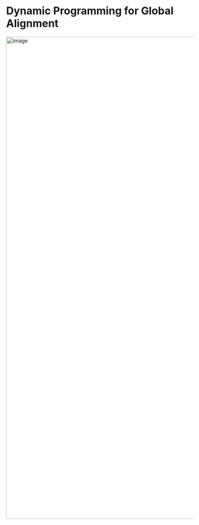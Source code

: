 # Dynamic Programming for Global Alignment

<img width="1302" alt="image" src="https://user-images.githubusercontent.com/58489169/218239856-5aaa48ee-17fd-47d0-9c92-68ef926deac9.png">
